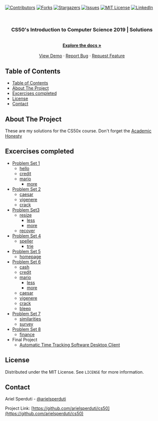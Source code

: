 <!--
*** Thanks for checking out this README Template. If you have a suggestion that would
*** make this better, please fork the repo and create a pull request or simply open
*** an issue with the tag "enhancement".
*** Thanks again! Now go create something AMAZING! :D
-->





<!-- PROJECT SHIELDS -->
<!--
*** I'm using markdown "reference style" links for readability.
*** Reference links are enclosed in brackets [ ] instead of parentheses ( ).
*** See the bottom of this document for the declaration of the reference variables
*** for contributors-url, forks-url, etc. This is an optional, concise syntax you may use.
*** https://www.markdownguide.org/basic-syntax/#reference-style-links
-->
[![Contributors][contributors-shield]][contributors-url]
[![Forks][forks-shield]][forks-url]
[![Stargazers][stars-shield]][stars-url]
[![Issues][issues-shield]][issues-url]
[![MIT License][license-shield]][license-url]
[![LinkedIn][linkedin-shield]][linkedin-url]



<!-- PROJECT LOGO -->
<br />
<p align="center">

  <h3 align="center">CS50's Introduction to Computer Science 2019 |  Solutions</h3>

  <p align="center">
    <br />
    <a href="https://github.com/asperduti/cs50"><strong>Explore the docs »</strong></a>
    <br />
    <br />
    <a href="https://github.com/asperduti/cs50">View Demo</a>
    ·
    <a href="https://github.com/asperduti/cs50/issues">Report Bug</a>
    ·
    <a href="https://github.com/asperduti/cs50/issues">Request Feature</a>
  </p>
</p>


<!-- TABLE OF CONTENTS -->
## Table of Contents

- [Table of Contents](#table-of-contents)
- [About The Project](#about-the-project)
- [Excercises completed](#excercises-completed)
- [License](#license)
- [Contact](#contact)


<!-- ABOUT THE PROJECT -->
## About The Project

These are my solutions for the CS50x course. 
Don't forget the [Academic Honesty](https://docs.cs50.net/2019/x/syllabus.html#academic-honesty)


## Excercises completed
- [Problem Set 1](/pset1)
  * [hello](/pset1/hello)
  * [credit](/pset1/credit)
  * [mario](/pset1/mario)
    + [more](/pset1/mario/more)
- [Problem Set 2](/pset2)
  * [caesar](/pset2/caesar)
  * [vigenere](/pset2/vigenere)
  * [crack](/pset2/crack)
- [Problem Set3](/pset3)
  * [resize](/pset3/resize)
    + [less](/pset3/resize/less)
    + [more](/pset3/resize/more)
  * [recover](/pset3/recover)
- [Problem Set 4](/pset4)
  * [speller](/pset4/speller)
    + [trie](/pset4/speller/trie)
- [Problem Set 5](/pset5)
  * [homepage](/pset5/homepage)
- [Problem Set 6](/pset6)
  + [cash](/pset6/cash)
  + [credit](/pset6/credit)
  + [mario](/pset6/mario)
    - [less](/pset6/mario/less)
    - [more](/pset6/mario/more)
  + [caesar](/pset6/caesar)
  + [vigenere](/pset6/vigenere)
  + [crack](/pset6/crack)
  + [bleep](/pset6/bleep)
- [Problem Set 7](/pset7)
  * [similarities](/pset7/similarities)
  * [survey](/pset7/survey)
- [Problem Set 8](/pset8)
  * [finance](/pset8/finance)
- Final Project
  * [Automatic Time Tracking Software Desktop Client](https://github.com/asperduti/automatic-time-tracking-desktop-client)


<!-- LICENSE -->
## License

Distributed under the MIT License. See `LICENSE` for more information.

<!-- CONTACT -->
## Contact

Ariel Sperduti - [@arielsperduti](https://twitter.com/arielsperduti)

Project Link: [https://github.com/arielsperduti/cs50](https://github.com/arielsperduti/cs50)


<!-- MARKDOWN LINKS & IMAGES -->
<!-- https://www.markdownguide.org/basic-syntax/#reference-style-links -->
[contributors-shield]: https://img.shields.io/github/contributors/asperduti/cs50.svg?style=flat-square
[contributors-url]: https://github.com/asperduti/cs50/graphs/contributors
[forks-shield]: https://img.shields.io/github/forks/asperduti/cs50.svg?style=flat-square
[forks-url]: https://github.com/asperduti/cs50/network/members
[stars-shield]: https://img.shields.io/github/stars/asperduti/cs50.svg?style=flat-square
[stars-url]: https://github.com/asperduti/cs50/stargazers
[issues-shield]: https://img.shields.io/github/issues/asperduti/cs50.svg?style=flat-square
[issues-url]: https://github.com/asperduti/cs50/issues
[license-shield]: https://img.shields.io/github/license/asperduti/cs50.svg?style=flat-square
[license-url]: https://github.com/asperduti/cs50/blob/master/LICENSE.txt
[linkedin-shield]: https://img.shields.io/badge/-LinkedIn-black.svg?style=flat-square&logo=linkedin&colorB=555
[linkedin-url]: https://linkedin.com/in/arielsperduti
